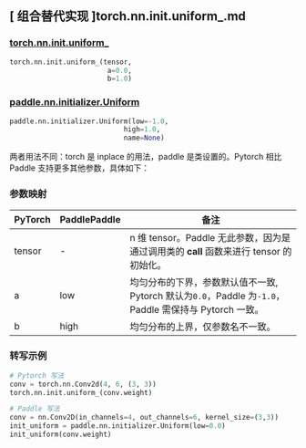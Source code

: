 ## [ 组合替代实现 ]torch.nn.init.uniform_.md

### [torch.nn.init.uniform_](https://pytorch.org/docs/stable/nn.init.html?highlight=uniform_#torch.nn.init.uniform_)

```python
torch.nn.init.uniform_(tensor,
                        a=0.0,
                        b=1.0)
```

### [paddle.nn.initializer.Uniform](https://www.paddlepaddle.org.cn/documentation/docs/zh/api/paddle/nn/initializer/Uniform_cn.html)

```python
paddle.nn.initializer.Uniform(low=-1.0,
                            high=1.0,
                            name=None)
```

两者用法不同：torch 是 inplace 的用法，paddle 是类设置的。Pytorch 相比 Paddle 支持更多其他参数，具体如下：

### 参数映射
| PyTorch       | PaddlePaddle | 备注                                                   |
| ------------- | ------------ | ------------------------------------------------------ |
| tensor        | -          | n 维 tensor。Paddle 无此参数，因为是通过调用类的 __call__ 函数来进行 tensor 的初始化。    |
| a           |  low          | 均匀分布的下界，参数默认值不一致, Pytorch 默认为`0.0`，Paddle 为`-1.0`，Paddle 需保持与 Pytorch 一致。               |
| b           |  high         | 均匀分布的上界，仅参数名不一致。               |

### 转写示例
```python
# Pytorch 写法
conv = torch.nn.Conv2d(4, 6, (3, 3))
torch.nn.init.uniform_(conv.weight)

# Paddle 写法
conv = nn.Conv2D(in_channels=4, out_channels=6, kernel_size=(3,3))
init_uniform = paddle.nn.initializer.Uniform(low=0.0)
init_uniform(conv.weight)
```
